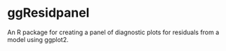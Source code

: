 # ggResidpanel
An R package for creating a panel of diagnostic plots for residuals from a model using ggplot2.
